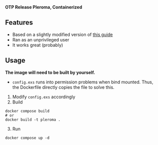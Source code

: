 **OTP Release Pleroma, Containerized**

## Features
- Based on a slightly modified version of [this guide](https://docs.pleroma.social/backend/installation/otp_en/#edit-the-nginx-config)
- Ran as an unprivileged user
- It works great (probably)

## Usage
**The image will need to be built by yourself.**
- `config.exs` runs into permission problems when bind mounted. Thus, the Dockerfile directly copies the file to solve this.

1. Modify `config.exs` accordingly
2. Build
```
docker compose build
# or
docker build -t pleroma .
```
3. Run
```
docker compose up -d
```
